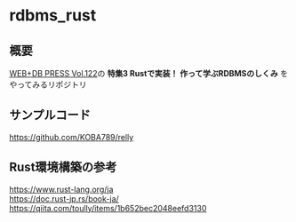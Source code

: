 # rdbms_rust
## 概要
[WEB+DB PRESS Vol.122](https://gihyo.jp/magazine/wdpress/archive/2021/vol122)の **特集3 Rustで実装！ 作って学ぶRDBMSのしくみ** をやってみるリポジトリ

## サンプルコード
https://github.com/KOBA789/relly

## Rust環境構築の参考
https://www.rust-lang.org/ja  
https://doc.rust-jp.rs/book-ja/  
https://qiita.com/toully/items/1b652bec2048eefd3130
